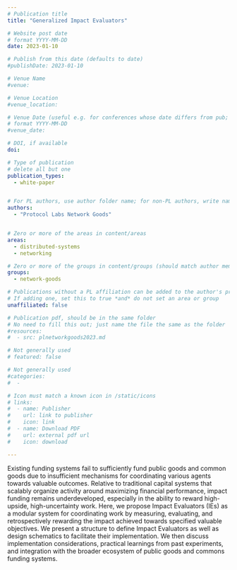 ```yaml
---
# Publication title
title: "Generalized Impact Evaluators"

# Website post date
# format YYYY-MM-DD
date: 2023-01-10

# Publish from this date (defaults to date)
#publishDate: 2023-01-10

# Venue Name
#venue: 

# Venue Location
#venue_location: 

# Venue Date (useful e.g. for conferences whose date differs from pub; defaults to date)
# format YYYY-MM-DD
#venue_date: 

# DOI, if available
doi:

# Type of publication
# delete all but one
publication_types:
  - white-paper


# For PL authors, use author folder name; for non-PL authors, write name as in paper within ""
authors:
  - "Protocol Labs Network Goods"


# Zero or more of the areas in content/areas
areas:
  - distributed-systems
  - networking

# Zero or more of the groups in content/groups (should match author membership)
groups:
  - network-goods

# Publications without a PL affiliation can be added to the author's profile without showing up elsewhere
# If adding one, set this to true *and* do not set an area or group
unaffiliated: false

# Publication pdf, should be in the same folder
# No need to fill this out; just name the file the same as the folder
#resources:
#  - src: plnetworkgoods2023.md

# Not generally used
# featured: false

# Not generally used
#categories:
#  -

# Icon must match a known icon in /static/icons
# links:
#  - name: Publisher
#    url: link to publisher
#    icon: link
#  - name: Download PDF
#    url: external pdf url
#    icon: download

---
```


Existing funding systems fail to sufficiently fund public goods and common goods due to insufficient mechanisms for coordinating various agents towards valuable outcomes. Relative to traditional capital systems that scalably organize activity around maximizing financial performance, impact funding remains underdeveloped, especially in the ability to reward high-upside, high-uncertainty work. Here, we propose Impact Evaluators (IEs) as a modular system for coordinating work by measuring, evaluating, and retrospectively rewarding the impact achieved towards specified valuable objectives. We present a structure to define Impact Evaluators as well as design schematics to facilitate their implementation. We then discuss implementation considerations, practical learnings from past experiments, and integration with the broader ecosystem of public goods and commons funding systems.
